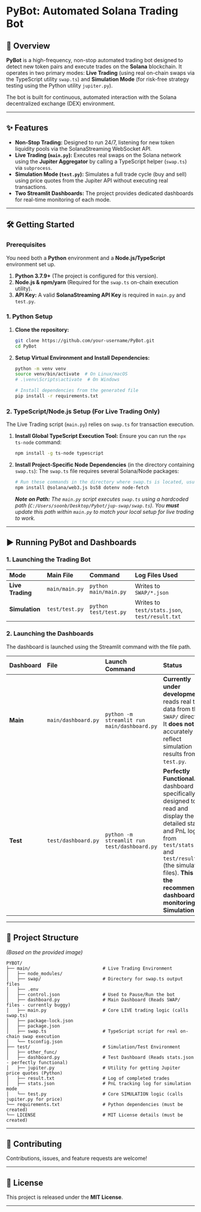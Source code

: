# PyBot: Automated Solana Trading Bot

## 🚀 Overview

**PyBot** is a high-frequency, non-stop automated trading bot designed to detect new token pairs and execute trades on the **Solana** blockchain. It operates in two primary modes: **Live Trading** (using real on-chain swaps via the TypeScript utility `swap.ts`) and **Simulation Mode** (for risk-free strategy testing using the Python utility `jupiter.py`).

The bot is built for continuous, automated interaction with the Solana decentralized exchange (DEX) environment.

-----

## ✨ Features

  * **Non-Stop Trading:** Designed to run 24/7, listening for new token liquidity pools via the SolanaStreaming WebSocket API.
  * **Live Trading (`main.py`):** Executes real swaps on the Solana network using the **Jupiter Aggregator** by calling a TypeScript helper (`swap.ts`) via `subprocess`.
  * **Simulation Mode (`test.py`):** Simulates a full trade cycle (buy and sell) using price quotes from the Jupiter API without executing real transactions.
  * **Two Streamlit Dashboards:** The project provides dedicated dashboards for real-time monitoring of each mode.

-----

## 🛠️ Getting Started

### Prerequisites

You need both a **Python** environment and a **Node.js/TypeScript** environment set up.

1.  **Python 3.7.9+** (The project is configured for this version).
2.  **Node.js & npm/yarn** (Required for the `swap.ts` on-chain execution utility).
3.  **API Key:** A valid **SolanaStreaming API Key** is required in `main.py` and `test.py`.

### 1\. Python Setup

1.  **Clone the repository:**

    ```bash
    git clone https://github.com/your-username/PyBot.git
    cd PyBot
    ```

2.  **Setup Virtual Environment and Install Dependencies:**

    ```bash
    python -m venv venv
    source venv/bin/activate  # On Linux/macOS
    # .\venv\Scripts\activate  # On Windows

    # Install dependencies from the generated file
    pip install -r requirements.txt
    ```

### 2\. TypeScript/Node.js Setup (For Live Trading Only)

The Live Trading script (`main.py`) relies on `swap.ts` for transaction execution.

1.  **Install Global TypeScript Execution Tool:**
    Ensure you can run the `npx ts-node` command:

    ```bash
    npm install -g ts-node typescript
    ```

2.  **Install Project-Specific Node Dependencies** (in the directory containing `swap.ts`):
    The `swap.ts` file requires several Solana/Node packages:

    ```bash
    # Run these commands in the directory where swap.ts is located, usually the root 'PyBot/main' directory
    npm install @solana/web3.js bs58 dotenv node-fetch
    ```

    ***Note on Path:*** *The `main.py` script executes `swap.ts` using a hardcoded path (`C:/Users/soonb/Desktop/Pybot/jup-swap/swap.ts`). You **must** update this path within `main.py` to match your local setup for live trading to work.*

-----

## ▶️ Running PyBot and Dashboards

### 1\. Launching the Trading Bot

| Mode | Main File | Command | Log Files Used |
| :--- | :--- | :--- | :--- |
| **Live Trading** | `main/main.py` | `python main/main.py` | Writes to `SWAP/*.json` |
| **Simulation** | `test/test.py` | `python test/test.py` | Writes to `test/stats.json`, `test/result.txt` |

### 2\. Launching the Dashboards

The dashboard is launched using the Streamlit command with the file path.

| Dashboard | File | Launch Command | Status |
| :--- | :--- | :--- | :--- |
| **Main** | `main/dashboard.py` | `python -m streamlit run main/dashboard.py` | **Currently under development.** It reads real trade data from the `SWAP/` directory. It **does not** accurately reflect simulation results from `test.py`. |
| **Test** | `test/dashboard.py` | `python -m streamlit run test/dashboard.py` | **Perfectly Functional.** This dashboard is specifically designed to read and display the detailed stats and PnL logs from `test/stats.json` and `test/result.txt` (the simulation files). **This is the recommended dashboard for monitoring the Simulation Bot.** |

-----

## 📂 Project Structure

*(Based on the provided image)*

```
PYBOT/
├── main/                           # Live Trading Environment
│   ├── node_modules/
│   ├── swap/                       # Directory for swap.ts output files
│   ├── .env
│   ├── control.json                # Used to Pause/Run the bot
│   ├── dashboard.py                # Main Dashboard (Reads SWAP/ files - currently buggy)
│   ├── main.py                     # Core LIVE trading logic (calls swap.ts)
│   ├── package-lock.json
│   ├── package.json
│   ├── swap.ts                     # TypeScript script for real on-chain swap execution
│   └── tsconfig.json
├── test/                           # Simulation/Test Environment
│   ├── other_func/
│   ├── dashboard.py                # Test Dashboard (Reads stats.json - perfectly functional)
│   ├── jupiter.py                  # Utility for getting Jupiter price quotes (Python)
│   ├── result.txt                  # Log of completed trades
│   ├── stats.json                  # PnL tracking log for simulation mode
│   └── test.py                     # Core SIMULATION logic (calls jupiter.py for price)
└── requirements.txt                # Python dependencies (must be created)
└── LICENSE                         # MIT License details (must be created)
```

-----

## 🤝 Contributing

Contributions, issues, and feature requests are welcome\!

-----

## 📜 License

This project is released under the **MIT License**.

-----
